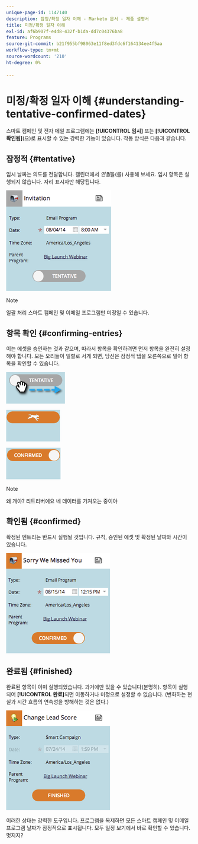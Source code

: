 ```yaml
---
unique-page-id: 1147140
description: 잠정/확정 일자 이해 - Marketo 문서 - 제품 설명서
title: 미정/확정 일자 이해
exl-id: af6b907f-e4d8-432f-b1da-dd7c04376ba8
feature: Programs
source-git-commit: b21f955bf98063e11f8ed3fdc6f164134ee4f5aa
workflow-type: tm+mt
source-wordcount: '210'
ht-degree: 0%

---
```


# 미정/확정 일자 이해 {#understanding-tentative-confirmed-dates}

스마트 캠페인 및 전자 메일 프로그램에는 **[!UICONTROL 임시]** 또는 **[!UICONTROL 확인됨]**(으)로 표시할 수 있는 강력한 기능이 있습니다. 작동 방식은 다음과 같습니다.

## 잠정적 {#tentative}

임시 날짜는 의도를 전달합니다. 캘린더에서 _연필_&#x200B;을(를) 사용해 보세요. 임시 항목은 실행되지 않습니다. 자리 표시자만 해당됩니다.

![](assets/image2014-9-23-15-3a22-3a23.png)

>[!NOTE]
>
>일괄 처리 스마트 캠페인 및 이메일 프로그램만 미정일 수 있습니다.

## 항목 확인 {#confirming-entries}

이는 에셋을 승인하는 것과 같으며, 따라서 항목을 확인하려면 먼저 항목을 완전히 설정해야 합니다. 모든 오리들이 일렬로 서게 되면, 당신은 잠정적 탭을 오른쪽으로 밀어 항목을 확인할 수 있습니다.

![](assets/image2014-9-23-15-3a23-3a2.png)

![](assets/image2014-9-23-15-3a23-3a8.png)

![](assets/image2014-9-23-15-3a23-3a12.png)

>[!NOTE]
>
>왜 개야? 리트리버예요 네 데이터를 가져오는 중이야

## 확인됨 {#confirmed}

확정된 엔트리는 반드시 실행될 것입니다. 규칙, 승인된 에셋 및 확정된 날짜와 시간이 있습니다.

![](assets/image2014-9-23-15-3a23-3a30.png)

## 완료됨  {#finished}

완료된 항목이 이미 실행되었습니다. 과거에만 있을 수 있습니다(분명히). 항목이 실행되어 **[!UICONTROL 완료]**&#x200B;되면 이동하거나 미정으로 설정할 수 없습니다. (변화하는 현실과 시간 흐름의 연속성을 방해하는 것은 없다.)

![](assets/image2014-9-23-15-3a25-3a53.png)

이러한 상태는 강력한 도구입니다. 프로그램을 복제하면 모든 스마트 캠페인 및 이메일 프로그램 날짜가 잠정적으로 표시됩니다. 모두 일정 보기에서 바로 확인할 수 있습니다. 멋지지?
